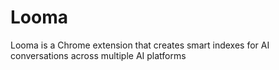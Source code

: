 # Looma
Looma is a Chrome extension that creates smart indexes for AI conversations across multiple AI platforms
